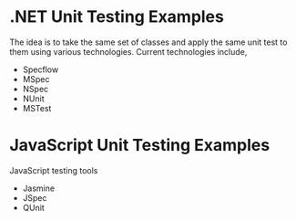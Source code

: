 .NET Unit Testing Examples
======================

The idea is to take the same set of classes and apply the same unit test to them using various technologies.  Current technologies include,

- Specflow
- MSpec
- NSpec
- NUnit
- MSTest

JavaScript Unit Testing Examples
==========================

JavaScript testing tools

- Jasmine
- JSpec
- QUnit
